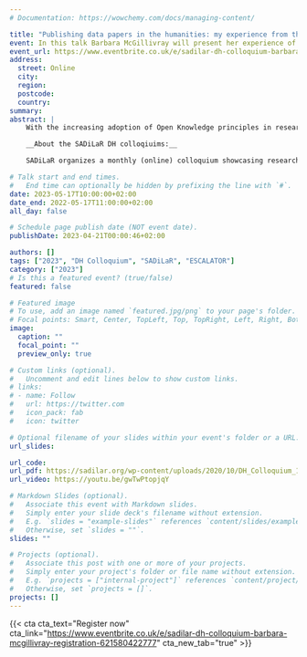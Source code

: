 ```yaml
---
# Documentation: https://wowchemy.com/docs/managing-content/

title: "Publishing data papers in the humanities: my experience from the Journal of Open Humanities Data"
event: In this talk Barbara McGillivray will present her experience of leading the Journal of Open Humanities Data, a data journals dedicated to humanities research and its role in supporting the community of Open Humanities researchers.
event_url: https://www.eventbrite.co.uk/e/sadilar-dh-colloquium-barbara-mcgillivray-registration-621580422777
address:
  street: Online
  city:
  region:
  postcode:
  country:
summary: 
abstract: |
    With the increasing adoption of Open Knowledge principles in research and the growing availability of born-digital and digital collections, as well as data-intensive methods, new questions arise on the best practices for open research in the humanities. Data Publication is acquiring increasing visibility and interest, also thanks to the growing popularity of data journals, publishing venues devoted to peer-reviewed publications describing datasets and crediting their creators (data papers). In this talk I will present my experience of leading the Journal of Open Humanities Data, a data journals dedicated to humanities research and its role in supporting the community of Open Humanities researchers.

    __About the SADiLaR DH colloqiuims:__

    SADiLaR organizes a monthly (online) colloquium showcasing research related to digital humanities. Each month a speaker will present their work in the area of digital humanities.

# Talk start and end times.
#   End time can optionally be hidden by prefixing the line with `#`.
date: 2023-05-17T10:00:00+02:00
date_end: 2022-05-17T11:00:00+02:00
all_day: false

# Schedule page publish date (NOT event date).
publishDate: 2023-04-21T00:00:46+02:00

authors: []
tags: ["2023", "DH Colloquium", "SADiLaR", "ESCALATOR"]
category: ["2023"]
# Is this a featured event? (true/false)
featured: false

# Featured image
# To use, add an image named `featured.jpg/png` to your page's folder. 
# Focal points: Smart, Center, TopLeft, Top, TopRight, Left, Right, BottomLeft, Bottom, BottomRight.
image:
  caption: ""
  focal_point: ""
  preview_only: true

# Custom links (optional).
#   Uncomment and edit lines below to show custom links.
# links:
# - name: Follow
#   url: https://twitter.com
#   icon_pack: fab
#   icon: twitter

# Optional filename of your slides within your event's folder or a URL.
url_slides:

url_code:
url_pdf: https://sadilar.org/wp-content/uploads/2020/10/DH_Colloquium_17May2023.pdf
url_video: https://youtu.be/gwTwPtopjqY

# Markdown Slides (optional).
#   Associate this event with Markdown slides.
#   Simply enter your slide deck's filename without extension.
#   E.g. `slides = "example-slides"` references `content/slides/example-slides.md`.
#   Otherwise, set `slides = ""`.
slides: ""

# Projects (optional).
#   Associate this post with one or more of your projects.
#   Simply enter your project's folder or file name without extension.
#   E.g. `projects = ["internal-project"]` references `content/project/deep-learning/index.md`.
#   Otherwise, set `projects = []`.
projects: []
---
```


{{< cta cta_text="Register now" cta_link="https://www.eventbrite.co.uk/e/sadilar-dh-colloquium-barbara-mcgillivray-registration-621580422777" cta_new_tab="true" >}}

